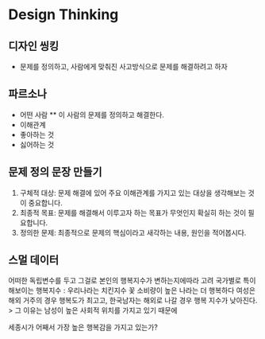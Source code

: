 # Design Thinking

## 디자인 씽킹
* 문제를 정의하고, 사람에게 맞춰진 사고방식으로 문제를 해결하려고 하자

## 파르소나
* 어떤 사람
    ** 이 사람의 문제를 정의하고 해결한다. 
* 이해관계
* 좋아하는 것
* 싫어하는 것

## 문제 정의 문장 만들기
1. 구체적 대상: 문제 해결에 있어 주요 이해관계를 가지고 있는 대상을 생각해보는 것이 중요합니다. 
2. 최종적 목표: 문제를 해결해서 이루고자 하는 목표가 무엇인지 확실히 하는 것이 필요합니다.
3. 정의한 문제: 최종적으로 문제의 핵심이라고 새각하는 내용, 원인을 적어봅시다. 


## 스멀 데이터
어떠한 독립변수를 두고 그걸로 본인의 행복지수가 변하는지에따라 고려
국가별로 특이해보이는 행복지수 : 우리나라는 치킨지수
꽃 소비량이 높은 나라는 더 행복하다
여성은 해외 거주의 경우 행복도가 최고고, 한국남자는 해외로 나갈 경우 행복 지수가 낮아진다. > 그 이유는 남성이 높은 사회적 위치를 가지고 있기 때문에

세종시가 어째서 가장 높은 행복감을 가지고 있는가?
